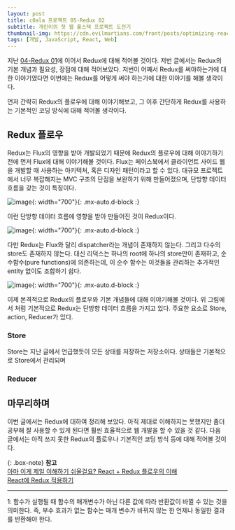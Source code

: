 ```yaml
---
layout: post
title: c0ala 프로젝트 05-Redux 02
subtitle: 개린이의 첫 웹 풀스택 프로젝트 도전기
thumbnail-img: https://cdn.evilmartians.com/front/posts/optimizing-react-virtual-dom-explained/cover-a1d5b40.png
tags: [개발, JavaScript, React, Web]
---
```


지난 [04-Redux 01](https://scw3812.github.io/2021-04-17-c0ala-project-04/)에 이어서 Redux에 대해 적어볼
것이다. 저번 글에서는 Redux의 기본 개념과 필요성, 장점에 대해 적어보았다. 저번이 어째서 Redux를 써야하는가에 
대한 이야기였다면 이번에는 Redux를 어떻게 써야 하는가에 대한 이야기를 해볼 생각이다.

먼저 간략히 Redux의 플로우에 대해 이야기해보고, 그 이후 간단하게 Redux를 사용하는 기본적인 코딩 방식에 대해
적어볼 생각이다.

## Redux 플로우

Redux는 Flux의 영향을 받아 개발되었기 때문에 Redux의 플로우에 대해 이야기하기 전에 먼저 Flux에 대해 이야기해볼 
것이다. Flux는 페이스북에서 클라이언트 사이드 웹을 개발할 때 사용하는 아키텍처, 혹은 디자인 패턴이라고 할 수 있다.
대규모 프로젝트에서 너무 복잡해지는 MVC 구조의 단점을 보완하기 위해 만들어졌으며, 단방향 데이터 흐름을 갖는 것이
특징이다.

![image](https://user-images.githubusercontent.com/49465188/115663274-3d51ad80-a37b-11eb-8fad-e81f212a67cf.png){: width="700"}{: .mx-auto.d-block :}

이런 단방향 데이터 흐름에 영향을 받아 만들어진 것이 Redux이다.

![image](https://user-images.githubusercontent.com/49465188/115663330-4f335080-a37b-11eb-9fcb-cbc1d14ad289.png){: width="700"}{: .mx-auto.d-block :}

다만 Redux는 Flux와 달리 dispatcher라는 개념이 존재하지 않는다. 그리고 다수의 store도 존재하지 않는다. 대신 리덕스는 
하나의 root에 하나의 store만이 존재하고, 순수함수(pure functions)에 의존하는데, 이 순수 함수는 이것들을 관리하는 
추가적인 entity 없이도 조합하기 쉽다.

![image](https://user-images.githubusercontent.com/49465188/115660244-b7cbfe80-a376-11eb-8ff5-539cac0ee9a0.png){: width="700"}{: .mx-auto.d-block :}

이제 본격적으로 Redux의 플로우와 기본 개념들에 대해 이야기해볼 것이다. 위 그림에서 처럼 기본적으로 Redux는 단방향 데이터
흐름을 가지고 있다. 주요한 요소로 Store, action, Reducer가 있다.

### Store

Store는 지난 글에서 언급했듯이 모든 상태를 저장하는 저장소이다. 상태들은 기본적으로 Store에서 관리되며 
### Reducer


## 마무리하며

이번 글에서는 Redux에 대하여 정리해 보았다. 아직 제대로 이해하지는 못했지만 좀더 공부해 잘 사용할 수 있게 된다면
훨씬 효율적으로 웹 개발을 할 수 있을 것 같다. 다음 글에서는 아직 쓰지 못한 Redux의 플로우나 기본적인 코딩 방식 등에
대해 적어볼 것이다.

{: .box-note}
**참고**    
[아마 이게 제일 이해하기 쉬울걸요? React + Redux 플로우의 이해](https://medium.com/@ca3rot/%EC%95%84%EB%A7%88-%EC%9D%B4%EA%B2%8C-%EC%A0%9C%EC%9D%BC-%EC%9D%B4%ED%95%B4%ED%95%98%EA%B8%B0-%EC%89%AC%EC%9A%B8%EA%B1%B8%EC%9A%94-react-redux-%ED%94%8C%EB%A1%9C%EC%9A%B0%EC%9D%98-%EC%9D%B4%ED%95%B4-1585e911a0a6)  
[React에 Redux 적용하기](https://medium.com/@jsh901220/react%EC%97%90-redux-%EC%A0%81%EC%9A%A9%ED%95%98%EA%B8%B0-a8e6efd745c9)

---
<a name="footnote_1">1</a>: 함수가 실행될 때 함수의 매개변수가 아닌 다른 값에 따라 반환값이 바뀔 수 있는 것을 의미한다. 
즉, 부수 효과가 없는 함수는 매개 변수가 바뀌지 않는 한 언제나 동일한 결과를 반환해야 한다.

